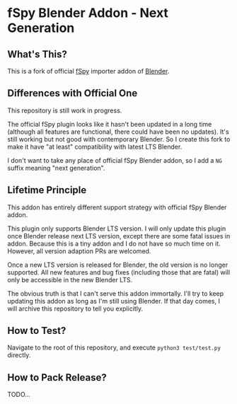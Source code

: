 # fSpy Blender Addon - Next Generation

## What's This?

This is a fork of official [fSpy](https://fspy.io) importer addon of [Blender](https://blender.org).

<!--
This is the official [fSpy](https://fspy.io) importer add-on for .

There are two images below show an fSpy project (top) and a matching Blender camera created by the importer (bottom).

![An example fSpy project](readme_images/help_fspy.jpg)

![A matching Blender camera](readme_images/help_blender.jpg)
-->

## Differences with Official One

This repository is still work in progress.

The official fSpy plugin looks like it hasn't been updated in a long time (although all features are functional, there could have been no updates). It's still working but not good with contemporary Blender. So I create this fork to make it have "at least" compatibility with latest LTS Blender.

I don't want to take any place of official fSpy Blender addon, so I add a `NG` suffix meaning "next generation".

<!--
# Getting started

## 1. Download the add-on

[Download the latest version](https://github.com/stuffmatic/fSpy-Blender/releases/latest) (make sure you download the file called `fSpy-Blender-x.y.z.zip`).

### ⚠️ __Important note for mac users__ ⚠️

If you're using Safari, make sure you __download the add-on by right clicking and choosing "Download Linked File"__. This prevents the downloaded file from getting unzipped automatically.

## 2. Install the add-on

Open the preferences window by selecting Preferences from the Edit menu

![Edit -> Preferences](readme_images/help_edit_preferences.png)

Select the _Add-ons_ tab and press the _Install_ button

![Install add-on](readme_images/help_addons_install.png)

Select the downloaded zip-file and press _Install Add-on from file_

![Select the zip file](readme_images/help_select_zip.png)

Locate the fSpy importer in the add-on list and enable it by pressing the checkbox.

![Enable add-on](readme_images/help_enable_addon.png)

## 3. Import an fSpy project file

Once the add-on is installed and activated, fSpy project files can be imported by selecting _fSpy_ from the _Import_ menu. This will create a camera with the same name as the imported project file.

![Import menu](readme_images/help_import_menu.png)

### Import settings

At the bottom left in the importer's file browser, there is a panel with import settings.

![Import settings](readme_images/help_import_settings.png)

__Update existing import (if any)__ - If checked, any previously created camera with a name matching the project filename will be updated. If unchecked, a new camera will be created on each import. 

__Import background image__ - If checked, the image from the fSpy project file will be used as the background image for the Blender camera.
-->

## Lifetime Principle

This addon has entirely different support strategy with official fSpy Blender addon.

This plugin only supports Blender LTS version. I will only update this plugin once Blender release next LTS version, except there are some fatal issues in addon. Because this is a tiny addon and I do not have so much time on it. However, all version adaption PRs are welcomed.

Once a new LTS version is released for Blender, the old version is no longer supported. All new features and bug fixes (including those that are fatal) will only be accessible in the new Blender LTS.

The obvious truth is that I can't serve this addon immortally. I'll try to keep updating this addon as long as I'm still using Blender. If that day comes, I will archive this repository to tell you explicitly.

## How to Test?

Navigate to the root of this repository, and execute `python3 test/test.py` directly.

## How to Pack Release?

TODO...
